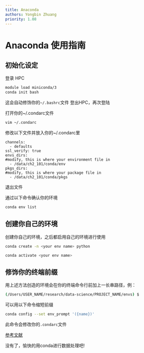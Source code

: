 ```yaml
---
title: Anaconda
authors: Yongbin Zhuang
priority: 1.08
---
```


# Anaconda 使用指南

## 初始化设定
登录 HPC

```bash
module load miniconda/3
conda init bash
```
这会自动修饰你的`~/.bashrc`文件
登出HPC，再次登陆


打开你的~/.condarc文件

```bash
vim ~/.condarc
```

修改以下文件并放入你的~/.condarc里

```
channels:
  - defaults
ssl_verify: true
envs_dirs:
#modify, this is where your environment file in
  - /data/ch2_101/conda/env
pkgs_dirs:
#modify, this is where your package file in
  - /data/ch2_101/conda/pkgs
```

退出文件

通过以下命令确认你的环境
```bash
conda env list
```

## 创建你自己的环境

创建你自己的环境，之后都启用自己的环境进行使用

```bash
conda create -n <your env name> python

conda activate <your env name>
```



## 修饰你的终端前缀

用上述方法创造的环境会在你的终端命令行前加上一长串路径，例：

```bash
(/Users/USER_NAME/research/data-science/PROJECT_NAME/envs) $
```

可以用以下命令缩短前缀

```bash
conda config --set env_prompt '({name})'
```

此命令会修改你的`.condarc`文件

[参考文献](https://docs.conda.io/projects/conda/en/latest/user-guide/tasks/manage-environments.html)



没有了，愉快的用conda进行数据处理吧!